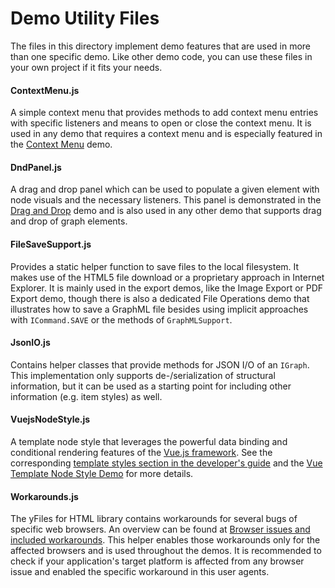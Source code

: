 <!--
 //////////////////////////////////////////////////////////////////////////////
 // @license
 // This file is part of yFiles for HTML 2.6.
 // Use is subject to license terms.
 //
 // Copyright (c) 2000-2023 by yWorks GmbH, Vor dem Kreuzberg 28,
 // 72070 Tuebingen, Germany. All rights reserved.
 //
 //////////////////////////////////////////////////////////////////////////////
-->
# Demo Utility Files

The files in this directory implement demo features that are used in more than one specific demo. Like other demo code, you can use these files in your own project if it fits your needs.

#### ContextMenu.js

A simple context menu that provides methods to add context menu entries with specific listeners and means to open or close the context menu. It is used in any demo that requires a context menu and is especially featured in the [Context Menu](../input/contextmenu/index.html) demo.

#### DndPanel.js

A drag and drop panel which can be used to populate a given element with node visuals and the necessary listeners. This panel is demonstrated in the [Drag and Drop](../input/draganddrop/index.html) demo and is also used in any other demo that supports drag and drop of graph elements.

#### FileSaveSupport.js

Provides a static helper function to save files to the local filesystem. It makes use of the HTML5 file download or a proprietary approach in Internet Explorer. It is mainly used in the export demos, like the Image Export or PDF Export demo, though there is also a dedicated File Operations demo that illustrates how to save a GraphML file besides using implicit approaches with `ICommand.SAVE` or the methods of `GraphMLSupport`.

#### JsonIO.js

Contains helper classes that provide methods for JSON I/O of an `IGraph`. This implementation only supports de-/serialization of structural information, but it can be used as a starting point for including other information (e.g. item styles) as well.

#### VuejsNodeStyle.js

A template node style that leverages the powerful data binding and conditional rendering features of the [Vue.js framework](https://vuejs.org/v2/guide/index.html). See the corresponding [template styles section in the developer's guide](https://docs.yworks.com/yfileshtml/#/dguide/custom-styles_vuejs-template-styles) and the [Vue Template Node Style Demo](../style/vue-template-node-style/) for more details.

#### Workarounds.js

The yFiles for HTML library contains workarounds for several bugs of specific web browsers. An overview can be found at [Browser issues and included workarounds](https://docs.yworks.com/yfileshtml/#/kb/article/704/Browser_issues_and_included_workarounds). This helper enables those workarounds only for the affected browsers and is used throughout the demos. It is recommended to check if your application's target platform is affected from any browser issue and enabled the specific workaround in this user agents.
